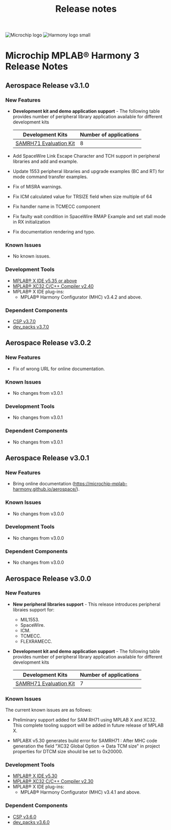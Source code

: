 ﻿---
title: Release notes
nav_order: 99
---

![Microchip logo](https://raw.githubusercontent.com/wiki/Microchip-MPLAB-Harmony/Microchip-MPLAB-Harmony.github.io/images/microchip_logo.png)
![Harmony logo small](https://raw.githubusercontent.com/wiki/Microchip-MPLAB-Harmony/Microchip-MPLAB-Harmony.github.io/images/microchip_mplab_harmony_logo_small.png)

# Microchip MPLAB® Harmony 3 Release Notes

## Aerospace Release v3.1.0
### New Features

* **Development kit and demo application support** - The following table provides number of peripheral library application available for different development kits

    | Development Kits                                                                                                  | Number of applications |
    | ---                                                                                                               | --- |
    | [SAMRH71 Evaluation Kit](https://www.microchip.com/DevelopmentTools/ProductDetails/PartNO/SAMRH71F20-EK)          | 8 |

* Add SpaceWire Link Escape Character and TCH support in peripheral libraries and add and example.
* Update 1553 peripheral libraries and upgrade examples (BC and RT) for mode command transfer examples.
* Fix of MISRA warnings.
* Fix ICM calculated value for TRSIZE field when size multiple of 64
* Fix handler name in TCMECC component
* Fix faulty wait condition in SpaceWire RMAP Example and set stall mode in RX initialization
* Fix documentation rendering and typo.

### Known Issues

* No known issues.

### Development Tools

* [MPLAB® X IDE v5.35 or above](https://www.microchip.com/mplab/mplab-x-ide)
* [MPLAB® XC32 C/C++ Compiler v2.40](https://www.microchip.com/mplab/compilers)
* MPLAB® X IDE plug-ins:
    * MPLAB® Harmony Configurator (MHC) v3.4.2 and above.

### Dependent Components

* [CSP v3.7.0](https://github.com/Microchip-MPLAB-Harmony/csp/releases/tag/v3.7.0)
* [dev_packs v3.7.0](https://github.com/Microchip-MPLAB-Harmony/dev_packs/releases/tag/v3.7.0)

## Aerospace Release v3.0.2
### New Features

* Fix of wrong URL for online documentation.

### Known Issues

* No changes from v3.0.1

### Development Tools

* No changes from v3.0.1

### Dependent Components

* No changes from v3.0.1

## Aerospace Release v3.0.1
### New Features

* Bring online documentation (https://microchip-mplab-harmony.github.io/aerospace/).

### Known Issues

* No changes from v3.0.0

### Development Tools

* No changes from v3.0.0

### Dependent Components

* No changes from v3.0.0

## Aerospace Release v3.0.0
### New Features

- **New peripheral libraries support** - This release introduces peripheral libraies support for:
    - MIL1553.
    - SpaceWire.
    - ICM.
    - TCMECC.
    - FLEXRAMECC.

- **Development kit and demo application support** - The following table provides number of peripheral library application available for different development kits

    | Development Kits                                                                                                                               | Number of applications |
    | ---                                                                                                                                            | --- |
    | [SAMRH71 Evaluation Kit](https://www.microchip.com/DevelopmentTools/ProductDetails/PartNO/SAMRH71F20-EK)                     | 7 |



### Known Issues

The current known issues are as follows:

* Preliminary support added for SAM RH71 using MPLAB X and XC32. This complete tooling support will be added in future release of MPLAB X.

* MPLABX v5.30 generates build error for SAMRH71 : After MHC code generation the field "XC32 Global Option -> Data TCM size" in project properties for DTCM size should be set to 0x20000.

### Development Tools

* [MPLAB® X IDE v5.30](https://www.microchip.com/mplab/mplab-x-ide)
* [MPLAB® XC32 C/C++ Compiler v2.30](https://www.microchip.com/mplab/compilers)
* MPLAB® X IDE plug-ins:
    * MPLAB® Harmony Configurator (MHC) v3.4.1 and above.

### Dependent Components

* [CSP v3.6.0](https://github.com/Microchip-MPLAB-Harmony/csp/releases/tag/v3.6.0)
* [dev_packs v3.6.0](https://github.com/Microchip-MPLAB-Harmony/dev_packs/releases/tag/v3.6.0)
